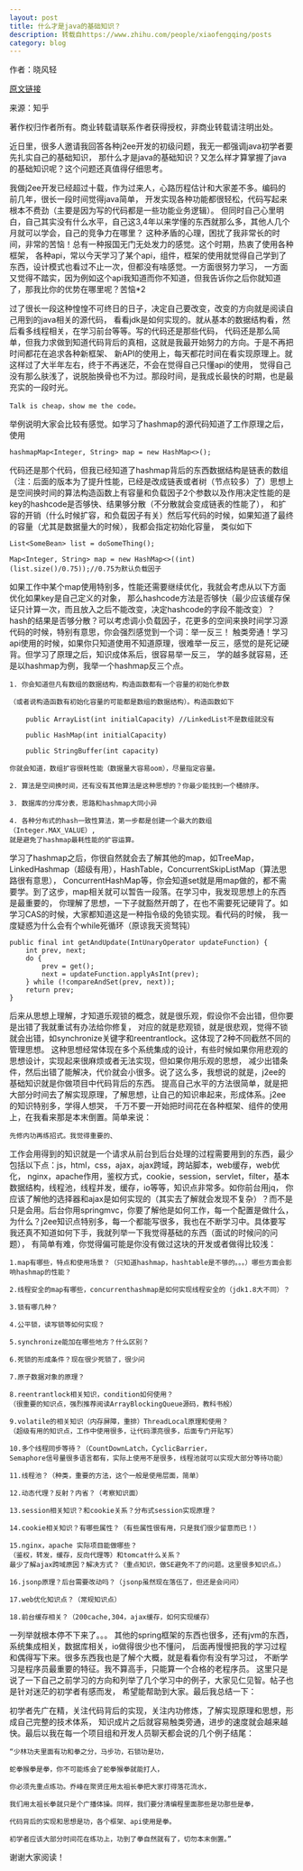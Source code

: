 ```yaml
---
layout: post
title: 什么才是java的基础知识？
description: 转载自https://www.zhihu.com/people/xiaofengqing/posts
category: blog
---
```




作者：晓风轻

[原文链接](https://zhuanlan.zhihu.com/p/28615617)

来源：知乎

著作权归作者所有。商业转载请联系作者获得授权，非商业转载请注明出处。


近日里，很多人邀请我回答各种j2ee开发的初级问题，我无一都强调java初学者要先扎实自己的基础知识，
那什么才是java的基础知识？又怎么样才算掌握了java的基础知识呢？这个问题还真值得仔细思考。

我做j2ee开发已经超过十载，作为过来人，心路历程估计和大家差不多。编码的前几年，很长一段时间觉得java简单，
开发实现各种功能都很轻松，代码写起来根本不费劲（主要是因为写的代码都是一些功能业务逻辑）。
但同时自己心里明白，自己其实没有什么水平，自己这3,4年以来学懂的东西就那么多，其他人几个月就可以学会，自己的竞争力在哪里？
这种矛盾的心理，困扰了我非常长的时间，非常的苦恼！总有一种报国无门无处发力的感觉。这个时期，热衷了使用各种框架，
各种api，常以今天学习了某个api，组件，框架的使用就觉得自己学到了东西，设计模式也看过不止一次，但都没有啥感觉。一方面很努力学习，
一方面又觉得不踏实，因为例如这个api我知道而你不知道，但我告诉你之后你就知道了，那我比你的优势在哪里呢？苦恼*2


过了很长一段这种惶惶不可终日的日子，决定自己要改变，改变的方向就是阅读自己用到的java相关的源代码，
看看jdk是如何实现的。就从基本的数据结构看，然后看多线程相关，在学习前台等等。写的代码还是那些代码，
代码还是那么简单，但我力求做到知道代码背后的真相，这就是我最开始努力的方向。于是不再把时间都花在追求各种新框架、
新API的使用上，每天都花时间在看实现原理上。就这样过了大半年左右，终于不再迷茫，不会在觉得自己只懂api的使用，
觉得自己没有那么肤浅了，说脱胎换骨也不为过。那段时间，是我成长最快的时期，也是最充实的一段时光。

	Talk is cheap，show me the code。

举例说明大家会比较有感觉。如学习了hashmap的源代码知道了工作原理之后，使用

	hashmapMap<Integer, String> map = new HashMap<>();

代码还是那个代码，但我已经知道了hashmap背后的东西数据结构是链表的数组（注：后面的版本为了提升性能，已经是改成链表或者树（节点较多）了）思想上
是空间换时间的算法构造函数上有容量和负载因子2个参数以及作用决定性能的是key的hashcode是否够快、结果够分散（不分散就会变成链表的性能了），
和扩容的开销（什么时候扩容，和负载因子有关）然后写代码的时候，如果知道了最终的容量（尤其是数据量大的时候），我都会指定初始化容量，
类似如下

	List<SomeBean> list = doSomeThing(); 

	Map<Integer, String> map = new HashMap<>((int)(list.size()/0.75));//0.75为默认负载因子

如果工作中某个map使用特别多，性能还需要继续优化，我就会考虑从以下方面优化如果key是自己定义的对象，
那么hashcode方法是否够快（最少应该缓存保证只计算一次，而且放入之后不能改变，决定hashcode的字段不能改变）？ 
hash的结果是否够分散？可以考虑调小负载因子，花更多的空间来换时间学习源代码的时候，特别有意思，你会强烈感觉到一个词：举一反三！
触类旁通！学习api使用的时候，如果你只知道使用不知道原理，很难举一反三，感觉的是死记硬背。但学习了原理之后，知识成体系后，很容易举一反三，
学的越多就容易，还是以hashmap为例，我举一个hashmap反三个点。

	1. 你会知道但凡有数组的数据结构，构造函数都有一个容量的初始化参数
	
	（或者说构造函数有初始化容量的可能都是数组的数据结构）。构造函数如下
	
		public ArrayList(int initialCapacity) //LinkedList不是数组就没有

		public HashMap(int initialCapacity) 

		public StringBuffer(int capacity) 

	你就会知道，数组扩容很耗性能（数据量大容易oom），尽量指定容量。

	2. 算法是空间换时间，还有没有其他算法是这种思想的？你最少能找到一个桶排序。

	3. 数据库的分库分表，思路和hashmap大同小异

	4. 各种分布式的hash一致性算法，第一步都是创建一个最大的数组（Integer.MAX_VALUE）,
	就是避免了hashmap最耗性能的扩容运算。

学习了hashmap之后，你很自然就会去了解其他的map，如TreeMap，LinkedHashmap（超级有用），HashTable，ConcurrentSkipListMap（算法思路很有意思），
ConcurrentHashMap等，你会知道set就是用map做的，都不需要学。到了这步，map相关就可以暂告一段落。在学习中，我发现思想上的东西是最重要的，
你理解了思想，一下子就豁然开朗了，在也不需要死记硬背了。如学习CAS的时候，大家都知道这是一种指令级的免锁实现。看代码的时候，
我一度疑惑为什么会有个while死循环（原谅我天资驽钝）

	public final int getAndUpdate(IntUnaryOperator updateFunction) {
        int prev, next;
        do {
            prev = get();
            next = updateFunction.applyAsInt(prev);
        } while (!compareAndSet(prev, next));
        return prev;
    }
	
后来从思想上理解，才知道乐观锁的概念，就是很乐观，假设你不会出错，但你要是出错了我就重试有办法给你修复，
对应的就是悲观锁，就是很悲观，觉得不锁就会出错，如synchronize关键字和reentrantlock。这体现了2种不同截然不同的管理思想。
这种思想经常体现在多个系统集成的设计，有些时候如果你用悲观的思想设计，实现起来很麻烦或者无法实现，但如果你用乐观的思想，
减少出错条件，然后出错了能解决，代价就会小很多。说了这么多，我想说的就是，j2ee的基础知识就是你做项目中代码背后的东西。
提高自己水平的方法很简单，就是把大部分时间去了解实现原理，了解思想，让自己的知识串起来，形成体系。j2ee的知识特别多，学得人想哭，
千万不要一开始把时间花在各种框架、组件的使用上，在我看来那是本末倒置。简单来说：

	先修内功再练招式。我觉得重要的、

工作会用得到的知识就是一个请求从前台到后台处理的过程需要用到的东西，最少包括以下点：js，html，css，ajax，ajax跨域，跨站脚本，web缓存，web优化，
nginx，apache作用，鉴权方式，cookie，session，servlet，filter，基本数据结构，线程池，线程并发，缓存，io等等，知识点非常多。如你前台用jq，
你应该了解他的选择器和ajax是如何实现的（其实去了解就会发现不复杂）？而不是只是会用。后台你用springmvc，你要了解他是如何工作，每一个配置是做什么，
为什么？j2ee知识点特别多，每一个都能写很多，我也在不断学习中。具体要写我还真不知道如何下手，我就列举一下我觉得基础的东西（面试的时候问的问题），
有简单有难，你觉得偏可能是你没有做过这块的开发或者做得比较浅：

	1.map有哪些，特点和使用场景？（只知道hashmap，hashtable是不够的。。。）哪些方面会影响hashmap的性能？

	2.线程安全的map有哪些，concurrenthashmap是如何实现线程安全的（jdk1.8大不同）？
	
	3.锁有哪几种？
	
	4.公平锁，读写锁等如何实现？
	
	5.synchronize能加在哪些地方？什么区别？
	
	6.死锁的形成条件？现在很少死锁了，很少问
	
	7.原子数据对象的原理？
	
	8.reentrantlock相关知识，condition如何使用？
	（很重要的知识点，强烈推荐阅读ArrayBlockingQueue源码，教科书般）
	
	9.volatile的相关知识（内存屏障，重排）ThreadLocal原理和使用？
	（超级有用的知识点，工作中使用很多，让代码漂亮很多，后面专门开贴写）

	10.多个线程同步等待？（CountDownLatch，CyclicBarrier，
	Semaphore信号量很多语言都有，实际上使用不是很多，线程池就可以实现大部分等待功能）
	
	11.线程池？（种类，重要的方法，这个一般是使用层面，简单）

	12.动态代理？反射？内省？（考察知识面）
	
	13.session相关知识？和cookie关系？分布式session实现原理？

	14.cookie相关知识？有哪些属性？（有些属性很有用，只是我们很少留意而已！）
	
	15.nginx，apache 实际项目能做哪些？
	（鉴权，转发，缓存，反向代理等）和tomcat什么关系？
	最少了解ajax跨域原因？解决方式？（重点知识，做SE避免不了的问题。这里很多知识点。）

	16.jsonp原理？后台需要改动吗？（jsonp虽然现在落伍了，但还是会问问）
	
	17.web优化知识点？（常规知识点）

	18.前台缓存相关？（200cache,304，ajax缓存，如何实现缓存）

一列举就根本停不下来了。。。
其他的spring框架的东西也很多，还有jvm的东西，系统集成相关，数据库相关，io做得很少也不懂问，
后面再慢慢把我的学习过程和偶得写下来。很多东西我也是了解个大概，就是看看你有没有学习过，
不断学习是程序员最重要的特征。我不算高手，只能算一个合格的老程序员。
这里只是说了一下自己之前学习的方向和列举了几个学习中的例子，大家见仁见智。帖子也是针对迷茫的初学者有感而发，
希望能帮助到大家。最后我总结一下：

初学者先广在精，关注代码背后的实现，关注内功修炼，了解实现原理和思想，形成自己完整的技术体系，
知识成片之后就容易触类旁通，进步的速度就会越来越快。最后以我在每一个项目组和开发人员聊天都会说的几个例子结尾：

	“少林功夫里面有功和拳之分，马步功，石锁功是功，

	蛇拳猴拳是拳，你不可能练会了蛇拳猴拳就能打人，

	你必须先重点练功。乔峰在聚贤庄用太祖长拳把大家打得落花流水，

	我们用太祖长拳就只是个广播体操。同样，我们要分清编程里面那些是功那些是拳，

	代码背后的实现和思想是功，各个框架、api使用是拳。

	初学者应该大部分时间花在练功上，功到了拳自然就有了，切勿本末倒置。”

谢谢大家阅读！









[Mukosame]:    http://sun035.github.io  "Mukosame"

